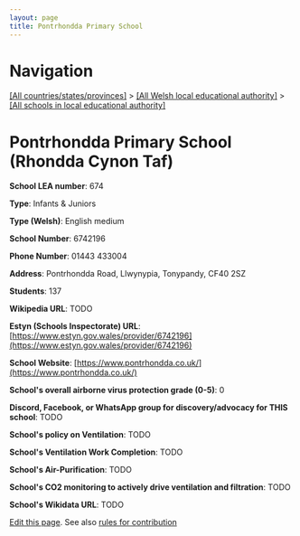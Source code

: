 ```yaml
---
layout: page
title: Pontrhondda Primary School
---
```

# Navigation

[[All countries/states/provinces]](../../..) > [[All Welsh local educational authority]](../..) > [[All schools in local educational authority]](..)

# Pontrhondda Primary School (Rhondda Cynon Taf)

**School LEA number**: 674

**Type**: Infants & Juniors

**Type (Welsh)**: English medium

**School Number**: 6742196

**Phone Number**: 01443 433004

**Address**: Pontrhondda Road, Llwynypia, Tonypandy, CF40 2SZ

**Students**: 137

**Wikipedia URL**: TODO

**Estyn (Schools Inspectorate) URL**: [https://www.estyn.gov.wales/provider/6742196](https://www.estyn.gov.wales/provider/6742196)

**School Website**: [https://www.pontrhondda.co.uk/](https://www.pontrhondda.co.uk/)

**School's overall airborne virus protection grade (0-5)**: 0

**Discord, Facebook, or WhatsApp group for discovery/advocacy for THIS school**: TODO

**School's policy on Ventilation**: TODO

**School's Ventilation Work Completion**: TODO

**School's Air-Purification**: TODO

**School's CO2 monitoring to actively drive ventilation and filtration**: TODO

**School's Wikidata URL**: TODO




[Edit this page](https://github.com/VentilationProject/Wales/edit/prif/./Rhondda_Cynon_Taf/Pontrhondda_Primary_School.md). See also [rules for contribution](../../../contribution-rules/)